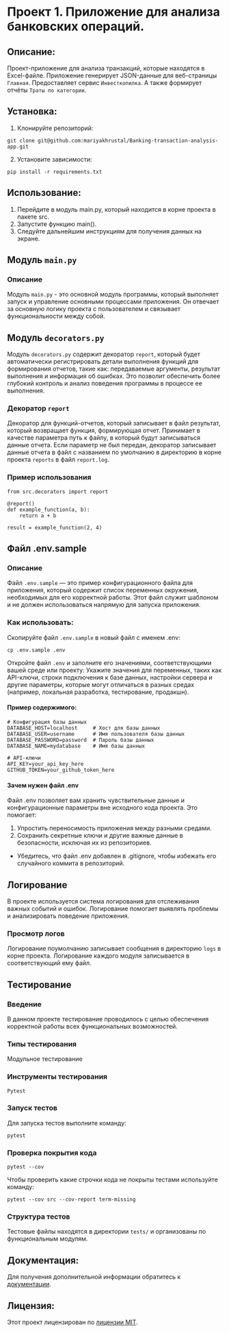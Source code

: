 # Проект 1. Приложение для анализа банковских операций.

## Описание:

Проект-приложение для анализа транзакций, которые находятся в Excel-файле. Приложение генерирует JSON-данные для веб-страницы `Главная`.
Предоставляет сервис `Инвесткопилка`. А также формирует отчёты `Траты по категории`.

## Установка:

1. Клонируйте репозиторий:
```
git clone git@github.com:mariyakhrustal/Banking-transaction-analysis-app.git
```
2. Установите зависимости:
```
pip install -r requirements.txt
```
## Использование:

1. Перейдите в модуль main.py, который находится в корне проекта в пакете src.
2. Запустите функцию main().
3. Следуйте дальнейшим инструкциям для получения данных на экране.

## Модуль `main.py`
### Описание
Модуль `main.py` - это основной модуль программы, который выполняет запуск и управление основными процессами приложения.
Он отвечает за основную логику проекта с пользователем и связывает функциональности между собой.

## Модуль `decorators.py`
Модуль `decorators.py` содержит декоратор `report`, который будет автоматически регистрировать детали выполнения функций для формирования отчетов,
такие как: передаваемые аргументы, результат выполнения и информация об ошибках. 
Это позволит обеспечить более глубокий контроль и анализ поведения программы в процессе ее выполнения.

### Декоратор `report`
Декоратор для функций-отчетов, который записывает в файл результат, который возвращает функция, формирующая отчет.
Принимает в качестве параметра путь к файлу, в который будут записываться данные отчета. 
Если параметр не был передан, декоратор записывает данные отчета в файл с названием по умолчанию в директорию в корне проекта `reports` в файл `report.log`.

### Пример использования
```
from src.decorators import report

@report()
def example_function(a, b):
    return a + b

result = example_function(2, 4)
```

## Файл .env.sample
### Описание
Файл `.env.sample` — это пример конфигурационного файла для приложения, который содержит список переменных окружения, необходимых для его корректной работы. Этот файл служит шаблоном и не должен использоваться напрямую для запуска приложения.

### Как использовать:
Скопируйте файл `.env.sample` в новый файл с именем .env:
```
cp .env.sample .env
```

Откройте файл `.env` и заполните его значениями, соответствующими вашей среде или проекту:
Укажите значения для переменных, таких как API-ключи, строки подключения к базе данных, настройки сервера и другие параметры, которые могут отличаться в разных средах (например, локальная разработка, тестирование, продакшн).

#### Пример содержимого:
```
# Конфигурация базы данных
DATABASE_HOST=localhost     # Хост для базы данных
DATABASE_USER=username      # Имя пользователя базы данных
DATABASE_PASSWORD=password  # Пароль базы данных
DATABASE_NAME=mydatabase    # Имя базы данных

# API-ключи
API_KEY=your_api_key_here
GITHUB_TOKEN=your_github_token_here
```
#### Зачем нужен файл .env
Файл .env позволяет вам хранить чувствительные данные и конфигурационные параметры вне исходного кода проекта. Это помогает:
1. Упростить переносимость приложения между разными средами.
2. Сохранить секретные ключи и другие важные данные в безопасности, исключая их из репозиториев.
- Убедитесь, что файл .env добавлен в .gitignore, чтобы избежать его случайного коммита в репозиторий.

## Логирование 
В проекте используется система логирования для отслеживания важных событий и ошибок. Логирование помогает выявлять проблемы и анализировать поведение приложения.
### Просмотр логов
Логирование поумолчанию записывает сообщения в директорию `logs` в корне проекта. Логирование каждого модуля записывается в соответствующий ему файл.

## Тестирование
### Введение
В данном проекте тестирование проводилось с целью обеспечения корректной работы всех функциональных возможностей.
### Типы тестирования
Модульное тестирование
### Инструменты тестирования
`Pytest`
### Запуск тестов
Для запуска тестов выполните команду:
```
pytest
```
### Проверка покрытия кода
```
pytest --cov
```
Чтобы проверить какие строчки кода не покрыты тестами используйте команду:
```
pytest --cov src --cov-report term-missing
```
### Структура тестов
Тестовые файлы находятся в директории `tests/` и организованы по функциональным модулям.

## Документация:

Для получения дополнительной информации обратитесь к [документации](docs/README.md).

## Лицензия:

Этот проект лицензирован по [лицензии MIT](LICENSE).